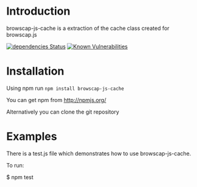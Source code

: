 # Introduction

browscap-js-cache is a extraction of the cache class created for browscap.js

[![dependencies Status](https://david-dm.org/mimmi20/browscap-js-cache/status.svg)](https://david-dm.org/mimmi20/browscap-js-cache)
[![Known Vulnerabilities](https://snyk.io/test/github/mimmi20/browscap-js-cache/badge.svg)](https://snyk.io/test/github/mimmi20/browscap-js-cache)

# Installation

Using npm run `npm install browscap-js-cache`

You can get npm from http://npmjs.org/

Alternatively you can clone the git repository

# Examples

There is a test.js file which demonstrates how to use browscap-js-cache.

To run:

$ npm test
